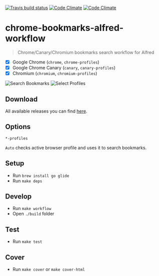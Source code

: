 [![Travis build status](https://img.shields.io/travis/mdreizin/chrome-bookmarks-alfred-workflow/master.svg)](https://travis-ci.org/mdreizin/chrome-bookmarks-alfred-workflow)
[![Code Climate](https://img.shields.io/codeclimate/maintainability/mdreizin/chrome-bookmarks-alfred-workflow.svg)](https://codeclimate.com/github/mdreizin/chrome-bookmarks-alfred-workflow)
[![Code Climate](https://img.shields.io/codeclimate/coverage/mdreizin/chrome-bookmarks-alfred-workflow.svg)](https://codeclimate.com/github/mdreizin/chrome-bookmarks-alfred-workflow)

# chrome-bookmarks-alfred-workflow

> Chrome/Canary/Chromium bookmarks search workflow for Alfred

- [x] Google Chrome (`chrome`, `chrome-profiles`)
- [x] Google Chrome Canary (`canary`, `canary-profiles`)
- [x] Chromium (`chromium`, `chromium-profiles`)

![Search Bookmarks](screenshot-bookmarks.gif)
![Select Profiles](screenshot-profiles.gif)

## Download

All available releases you can find [here](https://github.com/mdreizin/chrome-bookmarks-alfred-workflow/releases).

## Options

`*-profiles`

`Auto` checks active browser profile and uses it to search bookmarks.

## Setup

- Run `brew install go glide`
- Run `make deps`

## Develop

- Run `make workflow`
- Open `./build` folder

## Test

- Run `make test`

## Cover

- Run `make cover` or `make cover-html`
